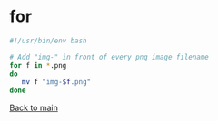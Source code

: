 # for

```for.sh
#!/usr/bin/env bash

# Add "img-" in front of every png image filename
for f in *.png
do
   mv f "img-$f.png" 
done
```
[Back to main](/)